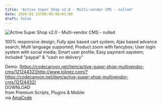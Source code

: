 ```yaml
---
title: 'Active Super Shop v2.0 - Multi-vendor CMS - nulled'
date: 2020-01-23T06:05:00+01:00
draft: false
---
```


![Active Super Shop v2.0 - Multi-vendor CMS - nulled](http://www.codelist.cc/uploads/posts/2020-01/1579755467_activesupershop.jpg "Active Super Shop v2.0 - Multi-vendor CMS - nulled")  
  
100% responsive design; Fully ajax based cart system; Ajax based advance search; Multi language supported; Product zoom with fancybox; User login system with social media; Smart user profile; Easy payment saystem; Included "paypal" & "cash on delivery"  
  
Demo: [https://codecanyon.net/item/active-super-shop-multivendor-cms/12124432](http://www.lolinez.com/?https://codecanyon.net/item/active-super-shop-multivendor-cms/12124432)  
DOWNLOAD  
from Premium Scripts, Plugins & Mobile  
via [AmaCode](https://amazcode.ooo)